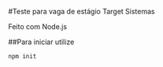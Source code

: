 #﻿Teste para vaga de estágio Target Sistemas

Feito com Node.js

##Para iniciar utilize 

```bash
npm init
```
